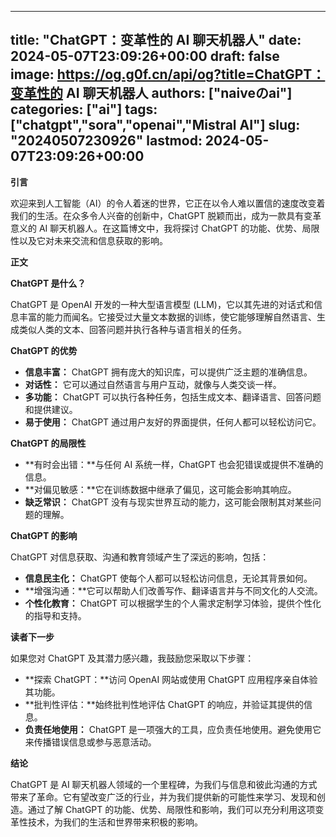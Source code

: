 
---
title: "ChatGPT：变革性的 AI 聊天机器人"
date: 2024-05-07T23:09:26+00:00
draft: false
image: https://og.g0f.cn/api/og?title=ChatGPT：变革性的 AI 聊天机器人
authors: ["naiveのai"]
categories: ["ai"]
tags: ["chatgpt","sora","openai","Mistral AI"]
slug: "20240507230926"
lastmod: 2024-05-07T23:09:26+00:00
---
**引言**

欢迎来到人工智能（AI）的令人着迷的世界，它正在以令人难以置信的速度改变着我们的生活。在众多令人兴奋的创新中，ChatGPT 脱颖而出，成为一款具有变革意义的 AI 聊天机器人。在这篇博文中，我将探讨 ChatGPT 的功能、优势、局限性以及它对未来交流和信息获取的影响。

**正文**

**ChatGPT 是什么？**

ChatGPT 是 OpenAI 开发的一种大型语言模型 (LLM)，它以其先进的对话式和信息丰富的能力而闻名。它接受过大量文本数据的训练，使它能够理解自然语言、生成类似人类的文本、回答问题并执行各种与语言相关的任务。

**ChatGPT 的优势**

* **信息丰富：** ChatGPT 拥有庞大的知识库，可以提供广泛主题的准确信息。
* **对话性：** 它可以通过自然语言与用户互动，就像与人类交谈一样。
* **多功能：** ChatGPT 可以执行各种任务，包括生成文本、翻译语言、回答问题和提供建议。
* **易于使用：** ChatGPT 通过用户友好的界面提供，任何人都可以轻松访问它。

**ChatGPT 的局限性**

* **有时会出错：**与任何 AI 系统一样，ChatGPT 也会犯错误或提供不准确的信息。
* **对偏见敏感：**它在训练数据中继承了偏见，这可能会影响其响应。
* **缺乏常识：** ChatGPT 没有与现实世界互动的能力，这可能会限制其对某些问题的理解。

**ChatGPT 的影响**

ChatGPT 对信息获取、沟通和教育领域产生了深远的影响，包括：

* **信息民主化：** ChatGPT 使每个人都可以轻松访问信息，无论其背景如何。
* **增强沟通：**它可以帮助人们改善写作、翻译语言并与不同文化的人交流。
* **个性化教育：** ChatGPT 可以根据学生的个人需求定制学习体验，提供个性化的指导和支持。

**读者下一步**

如果您对 ChatGPT 及其潜力感兴趣，我鼓励您采取以下步骤：

* **探索 ChatGPT：**访问 OpenAI 网站或使用 ChatGPT 应用程序亲自体验其功能。
* **批判性评估：**始终批判性地评估 ChatGPT 的响应，并验证其提供的信息。
* **负责任地使用：** ChatGPT 是一项强大的工具，应负责任地使用。避免使用它来传播错误信息或参与恶意活动。

**结论**

ChatGPT 是 AI 聊天机器人领域的一个里程碑，为我们与信息和彼此沟通的方式带来了革命。它有望改变广泛的行业，并为我们提供新的可能性来学习、发现和创造。通过了解 ChatGPT 的功能、优势、局限性和影响，我们可以充分利用这项变革性技术，为我们的生活和世界带来积极的影响。